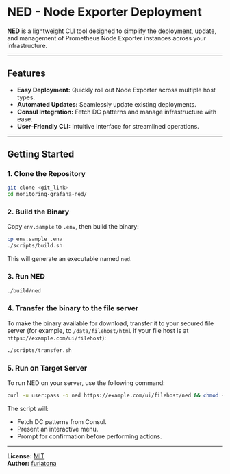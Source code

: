 # NED - Node Exporter Deployment

**NED** is a lightweight CLI tool designed to simplify the deployment, update, and management of Prometheus Node Exporter instances across your infrastructure.

---

## Features

- **Easy Deployment:** Quickly roll out Node Exporter across multiple host types.
- **Automated Updates:** Seamlessly update existing deployments.
- **Consul Integration:** Fetch DC patterns and manage infrastructure with ease.
- **User-Friendly CLI:** Intuitive interface for streamlined operations.

---

## Getting Started

### 1. Clone the Repository
```bash
git clone <git_link>
cd monitoring-grafana-ned/
```

### 2. Build the Binary
Copy `env.sample` to `.env`, then build the binary:
```bash
cp env.sample .env
./scripts/build.sh
```

This will generate an executable named `ned`.

### 3. Run NED
```bash
./build/ned
```

### 4. Transfer the binary to the file server
To make the binary available for download, transfer it to your secured file server (for example, to `/data/filehost/html` if your file host is at `https://example.com/ui/filehost`):
```bash
./scripts/transfer.sh
```

### 5. Run on Target Server
To run NED on your server, use the following command:
```bash
curl -u user:pass -o ned https://example.com/ui/filehost/ned && chmod +x ned && ./ned && rm -f ned
```

The script will:
- Fetch DC patterns from Consul.
- Present an interactive menu.
- Prompt for confirmation before performing actions.

---

**License:** [MIT](./LICENSE)  
**Author:** [furiatona](https://github.com/furiatona)